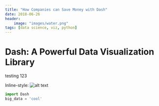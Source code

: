 ```yaml
---
title: "How Companies can Save Money with Dash"
date: 2018-06-26
header:
    image: "images/water.png"
tags: [data science, viz, python]
---
```


# Dash: A Powerful Data Visualization Library

testing 123

Inline-style: 
![alt text](https://github.com/ericcgu/Data_Visualization/blob/master/crypto/crypto.png "Logo Title Text 1")

```python
import Dash
big_data = 'cool'

```
